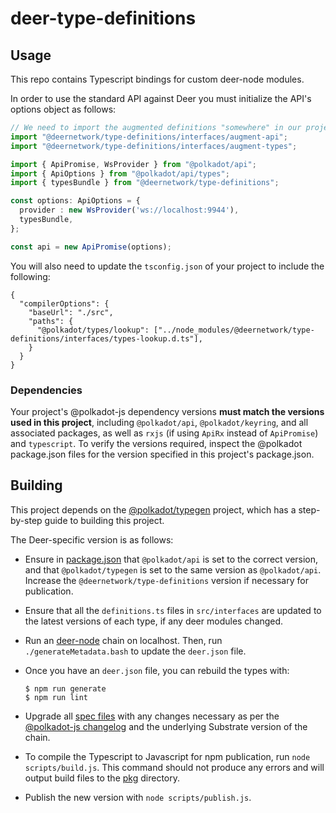# deer-type-definitions

## Usage

This repo contains Typescript bindings for custom deer-node modules.

In order to use the standard API against Deer you must initialize the API's options object as follows:

```ts
// We need to import the augmented definitions "somewhere" in our projec
import "@deernetwork/type-definitions/interfaces/augment-api";
import "@deernetwork/type-definitions/interfaces/augment-types";

import { ApiPromise, WsProvider } from "@polkadot/api";
import { ApiOptions } from "@polkadot/api/types";
import { typesBundle } from "@deernetwork/type-definitions";

const options: ApiOptions = {
  provider : new WsProvider('ws://localhost:9944'),
  typesBundle,
};

const api = new ApiPromise(options);
```

You will also need to update the `tsconfig.json` of your project to include the following:

```
{
  "compilerOptions": {
    "baseUrl": "./src",
    "paths": {
      "@polkadot/types/lookup": ["../node_modules/@deernetwork/type-definitions/interfaces/types-lookup.d.ts"],
    }
  }
}
```

### Dependencies

Your project's @polkadot-js dependency versions **must match the versions used in this project**, including `@polkadot/api`, `@polkadot/keyring`, and all associated packages, as well as `rxjs` (if using `ApiRx` instead of `ApiPromise`) and `typescript`. To verify the versions required, inspect the @polkadot package.json files for the version specified in this project's package.json.

## Building

This project depends on the [@polkadot/typegen](https://github.com/polkadot-js/api/tree/master/docs/examples/promise/90_typegen) project, which has a step-by-step guide to building this project.

The Deer-specific version is as follows:

- Ensure in [package.json](package.json) that `@polkadot/api` is set to the correct version, and that `@polkadot/typegen` is set to the same version as `@polkadot/api`. Increase the `@deernetwork/type-definitions` version if necessary for publication.

- Ensure that all the `definitions.ts` files in `src/interfaces` are updated to the latest versions of each type, if any deer modules changed.

- Run an [deer-node](https://github.com/DeerNetwork/deer-node) chain on localhost. Then, run `./generateMetadata.bash` to update the `deer.json` file.

- Once you have an `deer.json` file, you can rebuild the types with:

    ```
    $ npm run generate
    $ npm run lint
    ```
- Upgrade all [spec files](src/spec) with any changes necessary as per the [@polkadot-js changelog](https://github.com/polkadot-js/api/blob/master/CHANGELOG.md) and the underlying Substrate version of the chain.

- To compile the Typescript to Javascript for npm publication, run `node scripts/build.js`. This command should not produce any errors and will output build files to the [pkg](pkg/) directory.

- Publish the new version with `node scripts/publish.js`.
